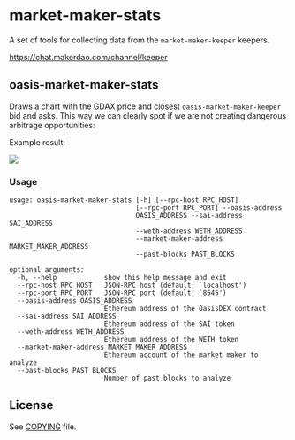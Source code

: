 # market-maker-stats

A set of tools for collecting data from the `market-maker-keeper` keepers.

<https://chat.makerdao.com/channel/keeper>

## oasis-market-maker-stats

Draws a chart with the GDAX price and closest `oasis-market-maker-keeper` bid and asks.
This way we can clearly spot if we are not creating dangerous arbitrage opportunities:

Example result:

![](https://s18.postimg.org/vkj0jgag9/image.png)

### Usage

```
usage: oasis-market-maker-stats [-h] [--rpc-host RPC_HOST]
                                [--rpc-port RPC_PORT] --oasis-address
                                OASIS_ADDRESS --sai-address SAI_ADDRESS
                                --weth-address WETH_ADDRESS
                                --market-maker-address MARKET_MAKER_ADDRESS
                                --past-blocks PAST_BLOCKS

optional arguments:
  -h, --help            show this help message and exit
  --rpc-host RPC_HOST   JSON-RPC host (default: `localhost')
  --rpc-port RPC_PORT   JSON-RPC port (default: `8545')
  --oasis-address OASIS_ADDRESS
                        Ethereum address of the OasisDEX contract
  --sai-address SAI_ADDRESS
                        Ethereum address of the SAI token
  --weth-address WETH_ADDRESS
                        Ethereum address of the WETH token
  --market-maker-address MARKET_MAKER_ADDRESS
                        Ethereum account of the market maker to analyze
  --past-blocks PAST_BLOCKS
                        Number of past blocks to analyze
```

## License

See [COPYING](https://github.com/makerdao/market-maker-stats/blob/master/COPYING) file.
